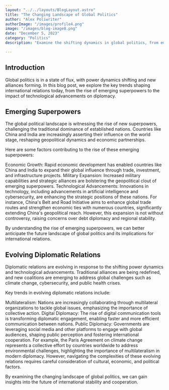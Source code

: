 ```yaml
---
layout: "../../layouts/BlogLayout.astro"
title: "The Changing Landscape of Global Politics"
author: "Alex Poliwriter"
authorImage: "/images/profile4.png"
image: "/images/blog-image8.png"
date: "December 5, 2023"
category: "Politics"
description: "Examine the shifting dynamics in global politics, from emerging superpowers to evolving diplomatic relations, and their implications for international stability."

---
```


## Introduction
Global politics is in a state of flux, with power dynamics shifting and new alliances forming. In this blog post, we explore the key trends shaping international relations today, from the rise of emerging superpowers to the impact of technological advancements on diplomacy.

## Emerging Superpowers
The global political landscape is witnessing the rise of new superpowers, challenging the traditional dominance of established nations. Countries like China and India are increasingly asserting their influence on the world stage, reshaping geopolitical dynamics and economic partnerships.

Here are some factors contributing to the rise of these emerging superpowers:

Economic Growth: Rapid economic development has enabled countries like China and India to expand their global influence through trade, investment, and infrastructure projects.
Military Expansion: Increased military capabilities and strategic alliances are bolstering the geopolitical clout of emerging superpowers.
Technological Advancements: Innovations in technology, including advancements in artificial intelligence and cybersecurity, are enhancing the strategic positions of these nations.
For instance, China's Belt and Road Initiative aims to enhance global trade routes and strengthen economic ties with numerous countries, significantly extending China's geopolitical reach. However, this expansion is not without controversy, raising concerns over debt diplomacy and regional stability.

By understanding the rise of emerging superpowers, we can better anticipate the future landscape of global politics and its implications for international relations.

## Evolving Diplomatic Relations
Diplomatic relations are evolving in response to the shifting power dynamics and technological advancements. Traditional alliances are being redefined, and new coalitions are emerging to address global challenges such as climate change, cybersecurity, and public health crises.

Key trends in evolving diplomatic relations include:

Multilateralism: Nations are increasingly collaborating through multilateral organizations to tackle global issues, emphasizing the importance of collective action.
Digital Diplomacy: The rise of digital communication tools is transforming diplomatic engagement, enabling faster and more efficient communication between nations.
Public Diplomacy: Governments are leveraging social media and other platforms to engage with global audiences, shaping public perception and fostering international cooperation.
For example, the Paris Agreement on climate change represents a collective effort by countries worldwide to address environmental challenges, highlighting the importance of multilateralism in modern diplomacy. However, navigating the complexities of these evolving relations requires careful consideration of cultural, economic, and political factors.

By examining the changing landscape of global politics, we can gain insights into the future of international stability and cooperation.